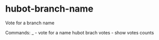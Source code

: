 hubot-branch-name
=================

Vote for a branch name

Commands:
  <number>_<name> - vote for a name
  hubot brach votes <number> - show votes counts